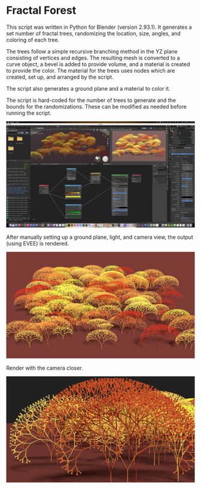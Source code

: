 # Fractal Forest

This script was written in Python for Blender (version 2.93.1). It generates a set number of fractal trees, randomizing the location, size, angles, and coloring of each tree.

The trees follow a simple recursive branching method in the YZ plane consisting of vertices and edges. The resulting mesh is converted to a curve object, a bevel is added to provide volume, and a material is created to provide the color. The material for the trees uses nodes which are created, set up, and arranged by the script.

The script also generates a ground plane and a material to color it.

The script is hard-coded for the number of trees to generate and the bounds for the randomizations. These can be modified as needed before running the script.

![fractal forest shader screenshot](fractal-forest-shader.png)

After manually setting up a ground plane, light, and camera view, the output (using EVEE) is rendered.

![rendered fractal forest](fractal-forest-01.jpg)

Render with the camera closer.

![rendered fractal forest](fractal-forest-02.jpg)